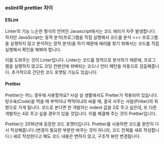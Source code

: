 ### eslint와 prettier 차이

#### ESLint

Linter의 기능
느슨한 형식의 언어인 Javascript에서는 코드 에러가 자주 발생합니다.
하지만 JavaScript는 동적 분석(프로그램을 직접 실행해서 코드를 분석 <=> 프로그램을 실행하지 않고 분석하는 정적 분석)을 하기 때문에 에러를 찾기 위해서는 코드를 직접 실행해서 확인을 해봐야 합니다.

이를 도와주는 것이 Linter입니다. Linter는 코드를 정적으로 분석하기 때문에, 프로그램을 실행하지 않고도 코딩 컨벤션에 위배되는 코드나 안티 패턴을 자동으로 검출해줍니다. 추가적으로 간단한 코드 포맷팅 기능도 있습니다.

#### Prettier

Prettier는 어느 경우에 사용할까요? 사실 실 생활에서도 Pretter가 적용되어 있습니다.
탕수육(Code)을 먹을 때 부먹이냐 찍먹이냐의 싸울 때, 결국 사주는 사람(Pritter)의 취향으로 가게 됩니다.
코드로 본다면 한 개발자는 indent 값을 2로 주고 싶은데, 또 다른 개발자는 4로 주고 싶을 경우가 있을 것입니다. 이를 해결해 주는 것이 Prettier입니다.

Prettier는 2016년에 등장한 코드 포맷터입니다. Prettier를 사용하면 코드를 완전히 다시 작성해줍니다.(변경이 필요한 부분만 바꾸는 것이 아니라, 코드 전체를 새로 작성합니다.)
새로 작성한다고 해도 코드 내용은 변하지 않고, 구조적 뷰만 변경됩니다.
